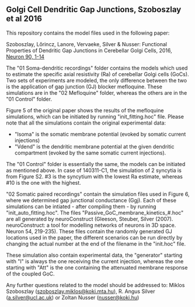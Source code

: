 ## Golgi Cell Dendritic Gap Junctions, Szoboszlay et al 2016

This repository contains the model files used in the following paper:

Szoboszlay, Lőrincz, Lanore, Vervaeke, Silver & Nusser: Functional Properties of Dendritic Gap Junctions in Cerebellar Golgi Cells, 2016, [Neuron 90, 1-14](http://www.sciencedirect.com/science/article/pii/S0896627316300204)

The "01 Soma-dendritic recordings" folder contains the models which used to estimate the specific axial resistivity (Ra) 
of cerebellar Golgi cells (GoCs). Two sets of experiments are modeled, the only difference between the two is the application
of gap junction (GJ) blocker mefloquine. These simulations are in the "02 Mefloquine" folder, whereas the others are in the "01 Control" folder.

Figure 5 of the original paper shows the results of the mefloquine simulations, which can be initiated by running "init_fitting.hoc" file.
Please note that all the simulations contain the original experimental data: 
 - "Isoma" is the somatic membrane potential (evoked by somatic current injections)
 - "Vdend" is the dendritic membrane potential at the given dendritic compartment (evoked by the same somatic current injections).

The "01 Control" folder is essentially the same, the models can be initiated as mentioned above. In case of 140311-C1, the simulation of 2 syncytia is from Figure S2. #3 is the syncytium with the lowest Ra estimate, whereas #10 is the one with the highest. 
 
"02 Somatic paired recordings" contain the simulation files used in Figure 6, where we determined gap junctional conductance (Ggj). Each of these simulations can be intiated - after compiling them - by running "init_auto_fitting.hoc". The files "Passive_GoC_membrane_kinetics_#.hoc"  are all
generated by neuroConstruct (Gleeson, Steuber, Silver (2007). neuroConstruct: a tool for modelling networks of neurons in 3D space. Neuron 54, 219-235). These files contain the randomly generated GJ locations used in the paper, the different scenarios can be run directly by changing the actual number at the end of the filename in the "init.hoc" file.

These simulation also contain experimental data, the "generator" starting with "I" is always the one receiving the current injection, whereas the one starting with "Att" is the one containing the attenuated membrane response of the coupled GoC.

Any further questions related to the model should be addressed to:
Miklos Szoboszlay (szoboszlay.miklos@koki.mta.hu), R. Angus Silver (a.silver@ucl.ac.uk) or Zoltan Nusser (nusser@koki.hu)
